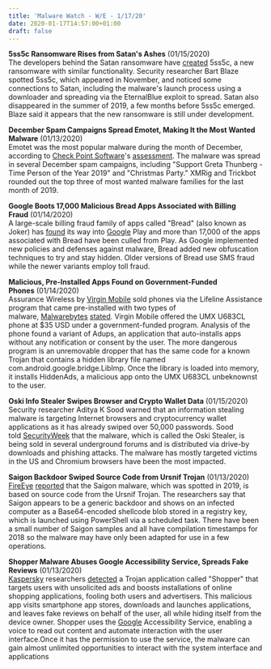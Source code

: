 ```yaml
---
title: 'Malware Watch - W/E - 1/17/20'
date: 2020-01-17T14:57:00+01:00
draft: false
---
```


**5ss5c Ransomware Rises from Satan's Ashes** (01/15/2020)  
The developers behind the Satan ransomware have [created](https://bartblaze.blogspot.com/2020/01/satan-ransomware-rebrands-as-5ss5c.html) 5ss5c, a new ransomware with similar functionality. Security researcher Bart Blaze spotted 5ss5c, which appeared in November, and noticed some connections to Satan, including the malware's launch process using a downloader and spreading via the EternalBlue exploit to spread. Satan also disappeared in the summer of 2019, a few months before 5ss5c emerged. Blaze said it appears that the new ransomware is still under development.

  

**December Spam Campaigns Spread Emotet, Making It the Most Wanted Malware** (01/13/2020)  
Emotet was the most popular malware during the month of December, according to [Check Point Software](http://www.checkpoint.com/)'s [assessment](https://blog.checkpoint.com/2020/01/13/december-2019s-most-wanted-malware-greta-thunberg-themed-spam-used-to-spread-emotet-malware/). The malware was spread in several December spam campaigns, including "Support Greta Thunberg - Time Person of the Year 2019" and "Christmas Party." XMRig and Trickbot rounded out the top three of most wanted malware families for the last month of 2019.

  

**Google Boots 17,000 Malicious Bread Apps Associated with Billing Fraud** (01/14/2020)  
A large-scale billing fraud family of apps called "Bread" (also known as Joker) has [found](https://security.googleblog.com/2020/01/pha-family-highlights-bread-and-friends.html) its way into [Google](http://www.google.com/) Play and more than 17,000 of the apps associated with Bread have been culled from Play. As Google implemented new policies and defenses against malware, Bread added new obfuscation techniques to try and stay hidden. Older versions of Bread use SMS fraud while the newer variants employ toll fraud.

  

**Malicious, Pre-Installed Apps Found on Government-Funded Phones** (01/14/2020)  
Assurance Wireless by [Virgin Mobile](http://www.virginmobileusa.com/) sold phones via the Lifeline Assistance program that came pre-installed with two types of malware, [Malwarebytes](http://www.malwarebytes.org/) [stated](https://blog.malwarebytes.com/android/2020/01/united-states-government-funded-phones-come-pre-installed-with-unremovable-malware/). Virgin Mobile offered the UMX U683CL phone at $35 USD under a government-funded program. Analysis of the phone found a variant of Adups, an application that auto-installs apps without any notification or consent by the user. The more dangerous program is an unremovable dropper that has the same code for a known Trojan that contains a hidden library file named com.android.google.bridge.LibImp. Once the library is loaded into memory, it installs HiddenAds, a malicious app onto the UMX U683CL unbeknownst to the user.

  

**Oski Info Stealer Swipes Browser and Crypto Wallet Data** (01/15/2020)  
Security researcher Aditya K Sood warned that an information stealing malware is targeting Internet browsers and cryptocurrency wallet applications as it has already swiped over 50,000 passwords. Sood told [SecurityWeek](https://www.securityweek.com/) that the malware, which is called the Oski Stealer, is being sold in several underground forums and is distributed via drive-by downloads and phishing attacks. The malware has mostly targeted victims in the US and Chromium browsers have been the most impacted.

  

**Saigon Backdoor Swiped Source Code from Ursnif Trojan** (01/13/2020)  
[FireEye](http://www.fireeye.com/) [reported](https://www.fireeye.com/blog/threat-research/2020/01/saigon-mysterious-ursnif-fork.html) that the Saigon malware, which was spotted in 2019, is based on source code from the Ursnif Trojan. The researchers say that Saigon appears to be a generic backdoor and shows on an infected computer as a Base64-encoded shellcode blob stored in a registry key, which is launched using PowerShell via a scheduled task. There have been a small number of Saigon samples and all have compilation timestamps for 2018 so the malware may have only been adapted for use in a few operations.

  

**Shopper Malware Abuses Google Accessibility Service, Spreads Fake Reviews** (01/13/2020)  
[Kaspersky](http://www.kaspersky.com/) researchers [detected](https://securelist.com/smartphone-shopaholic/95544/) a Trojan application called "Shopper" that targets users with unsolicited ads and boosts installations of online shopping applications, fooling both users and advertisers. This malicious app visits smartphone app stores, downloads and launches applications, and leaves fake reviews on behalf of the user, all while hiding itself from the device owner. Shopper uses the [Google](http://www.google.com/) Accessibility Service, enabling a voice to read out content and automate interaction with the user interface.Once it has the permission to use the service, the malware can gain almost unlimited opportunities to interact with the system interface and applications